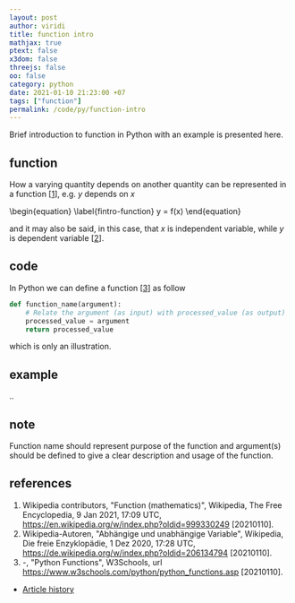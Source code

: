```yaml
---
layout: post
author: viridi
title: function intro
mathjax: true
ptext: false
x3dom: false
threejs: false
oo: false
category: python
date: 2021-01-10 21:23:00 +07
tags: ["function"]
permalink: /code/py/function-intro
---
```

Brief introduction to function in Python with an example is presented here.


## function
How a varying quantity depends on another quantity can be represented in a function [[1](#ref1)], e.g. $y$ depends on $x$

\begin{equation}
\label{fintro-function}
y = f(x)
\end{equation}

and it may also be said, in this case, that $x$ is independent variable, while $y$ is dependent variable [[2](#ref2)].


## code
In Python we can define a function [[3](#ref3)] as follow

```python
def function_name(argument):
	# Relate the argument (as input) with processed_value (as output)
	processed_value = argument
	return processed_value
```

which is only an illustration.


## example
..


## note
Function name should represent purpose of the function and argument(s) should be defined to give a clear description and usage of the function.


## references
1. <a name="ref1"></a>Wikipedia contributors, "Function (mathematics)", Wikipedia, The Free Encyclopedia, 9 Jan 2021, 17:09 UTC, <https://en.wikipedia.org/w/index.php?oldid=999330249> [20210110].
2. <a name="ref2"></a>Wikipedia-Autoren, "Abhängige und unabhängige Variable", Wikipedia, Die freie Enzyklopädie, 1 Dez 2020, 17:28 UTC, <https://de.wikipedia.org/w/index.php?oldid=206134794> [20210110].
3. <a name="ref3"></a>-, "Python Functions", W3Schools, url <https://www.w3schools.com/python/python_functions.asp> [20210110].

+ [Article history](https://github.com/butiran/butiran.github.io/commits/master/_posts/code/py/2021-01-10-function-intro.md)
